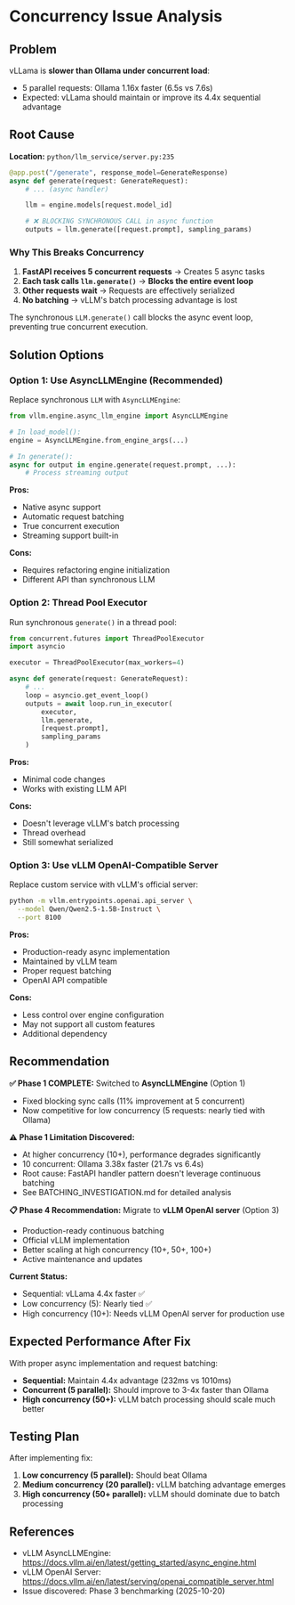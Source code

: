 # Concurrency Issue Analysis

## Problem

vLLama is **slower than Ollama under concurrent load**:
- 5 parallel requests: Ollama 1.16x faster (6.5s vs 7.6s)
- Expected: vLLama should maintain or improve its 4.4x sequential advantage

## Root Cause

**Location:** `python/llm_service/server.py:235`

```python
@app.post("/generate", response_model=GenerateResponse)
async def generate(request: GenerateRequest):
    # ... (async handler)

    llm = engine.models[request.model_id]

    # ❌ BLOCKING SYNCHRONOUS CALL in async function
    outputs = llm.generate([request.prompt], sampling_params)
```

### Why This Breaks Concurrency

1. **FastAPI receives 5 concurrent requests** → Creates 5 async tasks
2. **Each task calls `llm.generate()`** → **Blocks the entire event loop**
3. **Other requests wait** → Requests are effectively serialized
4. **No batching** → vLLM's batch processing advantage is lost

The synchronous `LLM.generate()` call blocks the async event loop, preventing true concurrent execution.

## Solution Options

### Option 1: Use AsyncLLMEngine (Recommended)

Replace synchronous `LLM` with `AsyncLLMEngine`:

```python
from vllm.engine.async_llm_engine import AsyncLLMEngine

# In load_model():
engine = AsyncLLMEngine.from_engine_args(...)

# In generate():
async for output in engine.generate(request.prompt, ...):
    # Process streaming output
```

**Pros:**
- Native async support
- Automatic request batching
- True concurrent execution
- Streaming support built-in

**Cons:**
- Requires refactoring engine initialization
- Different API than synchronous LLM

### Option 2: Thread Pool Executor

Run synchronous `generate()` in a thread pool:

```python
from concurrent.futures import ThreadPoolExecutor
import asyncio

executor = ThreadPoolExecutor(max_workers=4)

async def generate(request: GenerateRequest):
    # ...
    loop = asyncio.get_event_loop()
    outputs = await loop.run_in_executor(
        executor,
        llm.generate,
        [request.prompt],
        sampling_params
    )
```

**Pros:**
- Minimal code changes
- Works with existing LLM API

**Cons:**
- Doesn't leverage vLLM's batch processing
- Thread overhead
- Still somewhat serialized

### Option 3: Use vLLM OpenAI-Compatible Server

Replace custom service with vLLM's official server:

```bash
python -m vllm.entrypoints.openai.api_server \
  --model Qwen/Qwen2.5-1.5B-Instruct \
  --port 8100
```

**Pros:**
- Production-ready async implementation
- Maintained by vLLM team
- Proper request batching
- OpenAI API compatible

**Cons:**
- Less control over engine configuration
- May not support all custom features
- Additional dependency

## Recommendation

**✅ Phase 1 COMPLETE:** Switched to **AsyncLLMEngine** (Option 1)
- Fixed blocking sync calls (11% improvement at 5 concurrent)
- Now competitive for low concurrency (5 requests: nearly tied with Ollama)

**⚠️ Phase 1 Limitation Discovered:**
- At higher concurrency (10+), performance degrades significantly
- 10 concurrent: Ollama 3.38x faster (21.7s vs 6.4s)
- Root cause: FastAPI handler pattern doesn't leverage continuous batching
- See BATCHING_INVESTIGATION.md for detailed analysis

**📋 Phase 4 Recommendation:** Migrate to **vLLM OpenAI server** (Option 3)
- Production-ready continuous batching
- Official vLLM implementation
- Better scaling at high concurrency (10+, 50+, 100+)
- Active maintenance and updates

**Current Status:**
- Sequential: vLLama 4.4x faster ✅
- Low concurrency (5): Nearly tied ✅
- High concurrency (10+): Needs vLLM OpenAI server for production use

## Expected Performance After Fix

With proper async implementation and request batching:
- **Sequential:** Maintain 4.4x advantage (232ms vs 1010ms)
- **Concurrent (5 parallel):** Should improve to 3-4x faster than Ollama
- **High concurrency (50+):** vLLM batch processing should scale much better

## Testing Plan

After implementing fix:

1. **Low concurrency (5 parallel):** Should beat Ollama
2. **Medium concurrency (20 parallel):** vLLM batching advantage emerges
3. **High concurrency (50+ parallel):** vLLM should dominate due to batch processing

## References

- vLLM AsyncLLMEngine: https://docs.vllm.ai/en/latest/getting_started/async_engine.html
- vLLM OpenAI Server: https://docs.vllm.ai/en/latest/serving/openai_compatible_server.html
- Issue discovered: Phase 3 benchmarking (2025-10-20)
